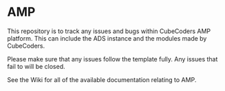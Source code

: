 # AMP
This repository is to track any issues and bugs within CubeCoders AMP platform. This can include the ADS instance and the modules made by CubeCoders. 

Please make sure that any issues follow the template fully. Any issues that fail to will be closed.

See the Wiki for all of the available documentation relating to AMP.
